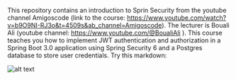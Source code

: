 This repository contains an introduction to Sprin Security from the youtube channel Amigoscode (link to the course: https://www.youtube.com/watch?v=b9O9NI-RJ3o&t=4509s&ab_channel=Amigoscode).
The lecturer is Bouali Ali (youtube channel: https://www.youtube.com/@BoualiAli ).
This course teaches you how to implement JWT authentication and authorization in a Spring Boot 3.0 application using Spring Security 6 and a Postgres database to store user credentials. 
Try this markdown:

![alt text](https://assets.pandaily.com/uploads/2021/12/cfp-7.png)
